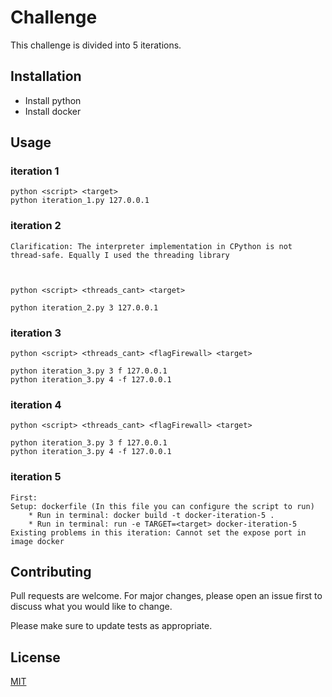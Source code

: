 # Challenge

This challenge is divided into 5 iterations.

## Installation

* Install python 
* Install docker

## Usage

### iteration 1

```
python <script> <target>
python iteration_1.py 127.0.0.1

```

### iteration 2

```
Clarification: The interpreter implementation in CPython is not thread-safe. Equally I used the threading library
               


python <script> <threads_cant> <target>

python iteration_2.py 3 127.0.0.1
```

### iteration 3

```
python <script> <threads_cant> <flagFirewall> <target>

python iteration_3.py 3 f 127.0.0.1
python iteration_3.py 4 -f 127.0.0.1
```

### iteration 4

```
python <script> <threads_cant> <flagFirewall> <target>

python iteration_3.py 3 f 127.0.0.1
python iteration_3.py 4 -f 127.0.0.1
```

### iteration 5

```
First:
Setup: dockerfile (In this file you can configure the script to run)
    * Run in terminal: docker build -t docker-iteration-5 .
    * Run in terminal: run -e TARGET=<target> docker-iteration-5
Existing problems in this iteration: Cannot set the expose port in image docker
```

## Contributing
Pull requests are welcome. For major changes, please open an issue first to discuss what you would like to change.

Please make sure to update tests as appropriate.

## License
[MIT](https://choosealicense.com/licenses/mit/)